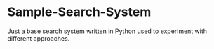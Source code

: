 # Sample-Search-System
Just a base search system written in Python used to experiment with different approaches. 
